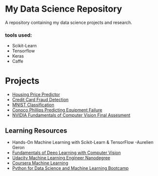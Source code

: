 

# My Data Science Repository

A repository containing my data science projects and research.

### tools used: 
* Scikit-Learn
* Tensorflow
* Keras
* Caffe

# Projects
* [Housing Price Predictor](https://github.com/spregler/Data-Science-Machine-Learning/tree/master/California%20Housing%20Price%20Prediction)
* [Credit Card Fraud Detection](https://github.com/spregler/Data-Science-Machine-Learning/tree/master/Credit%20Card%20Fraud)
* [MNIST Classification](https://github.com/spregler/Data-Science-Machine-Learning/blob/master/MNIST%20Classification/MNIST.ipynb)
* [Conoco Phillips Predicting Equipment Failure](https://github.com/spregler/Data-Science-Machine-Learning/tree/master/Conoco%20Phillips%20Comp2019)
* [NVIDIA Fundamentals of Computer Vision Final Assesment](https://github.com/spregler/Data-Science-Machine-Learning/tree/master/NVIDIA%20Deep%20Learning%20Institute%20Image%20Classifier)

## Learning Resources
* Hands-On Machine Learning with Scikit-Learn & TensorFlow -Aurelien Geron
* [Fundamentals of Deeo Learning with Computer Vision](https://courses.nvidia.com/courses/course-v1:DLI+C-FX-01+V2/about)
* [Udacity Machine Learning Engineer Nanodegree](https://www.udacity.com/course/machine-learning-engineer-nanodegree--nd009t)
* [Coursera Machine Learning](https://www.coursera.org/learn/machine-learning)
* [Python for Data Science and Machine Learning Bootcamp](https://www.udemy.com/course/python-for-data-science-and-machine-learning-bootcamp/)
